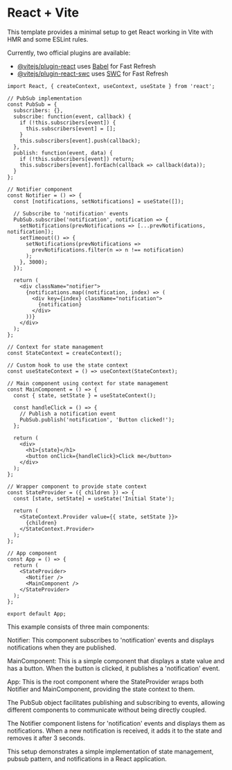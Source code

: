 # React + Vite

This template provides a minimal setup to get React working in Vite with HMR and some ESLint rules.

Currently, two official plugins are available:

- [@vitejs/plugin-react](https://github.com/vitejs/vite-plugin-react/blob/main/packages/plugin-react/README.md) uses [Babel](https://babeljs.io/) for Fast Refresh
- [@vitejs/plugin-react-swc](https://github.com/vitejs/vite-plugin-react-swc) uses [SWC](https://swc.rs/) for Fast Refresh




```
import React, { createContext, useContext, useState } from 'react';

// PubSub implementation
const PubSub = {
  subscribers: {},
  subscribe: function(event, callback) {
    if (!this.subscribers[event]) {
      this.subscribers[event] = [];
    }
    this.subscribers[event].push(callback);
  },
  publish: function(event, data) {
    if (!this.subscribers[event]) return;
    this.subscribers[event].forEach(callback => callback(data));
  }
};

// Notifier component
const Notifier = () => {
  const [notifications, setNotifications] = useState([]);

  // Subscribe to 'notification' events
  PubSub.subscribe('notification', notification => {
    setNotifications(prevNotifications => [...prevNotifications, notification]);
    setTimeout(() => {
      setNotifications(prevNotifications =>
        prevNotifications.filter(n => n !== notification)
      );
    }, 3000);
  });

  return (
    <div className="notifier">
      {notifications.map((notification, index) => (
        <div key={index} className="notification">
          {notification}
        </div>
      ))}
    </div>
  );
};

// Context for state management
const StateContext = createContext();

// Custom hook to use the state context
const useStateContext = () => useContext(StateContext);

// Main component using context for state management
const MainComponent = () => {
  const { state, setState } = useStateContext();

  const handleClick = () => {
    // Publish a notification event
    PubSub.publish('notification', 'Button clicked!');
  };

  return (
    <div>
      <h1>{state}</h1>
      <button onClick={handleClick}>Click me</button>
    </div>
  );
};

// Wrapper component to provide state context
const StateProvider = ({ children }) => {
  const [state, setState] = useState('Initial State');

  return (
    <StateContext.Provider value={{ state, setState }}>
      {children}
    </StateContext.Provider>
  );
};

// App component
const App = () => {
  return (
    <StateProvider>
      <Notifier />
      <MainComponent />
    </StateProvider>
  );
};

export default App;
```


This example consists of three main components:

Notifier: This component subscribes to 'notification' events and displays notifications when they are published.

MainComponent: This is a simple component that displays a state value and has a button. When the button is clicked, it publishes a 'notification' event.

App: This is the root component where the StateProvider wraps both Notifier and MainComponent, providing the state context to them.

The PubSub object facilitates publishing and subscribing to events, allowing different components to communicate without being directly coupled.

The Notifier component listens for 'notification' events and displays them as notifications. When a new notification is received, it adds it to the state and removes it after 3 seconds.

This setup demonstrates a simple implementation of state management, pubsub pattern, and notifications in a React application.





